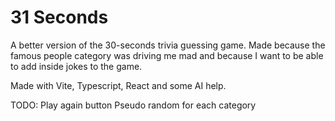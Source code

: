 # 31 Seconds

A better version of the 30-seconds trivia guessing game.
Made because the famous people category was driving me mad and because I want to be able to add inside jokes to the game.

Made with Vite, Typescript, React and some AI help.

TODO:
Play again button
Pseudo random for each category